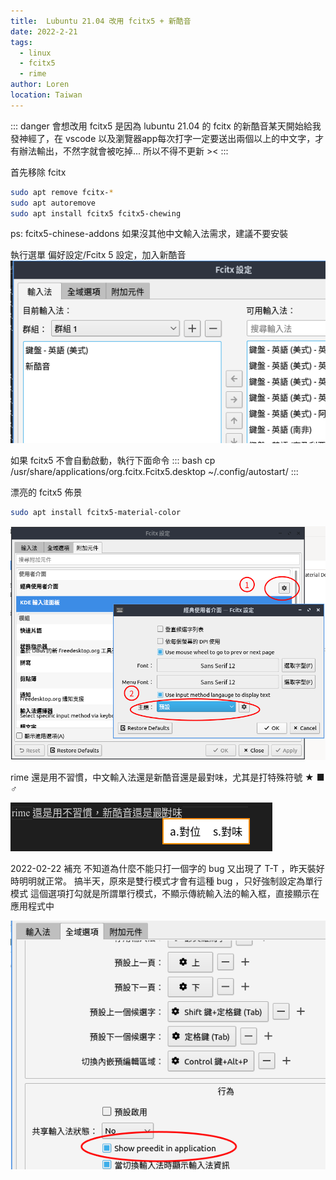 ```yaml
---
title:  Lubuntu 21.04 改用 fcitx5 + 新酷音
date: 2022-2-21
tags: 
  - linux
  - fcitx5
  - rime
author: Loren
location: Taiwan
---
```


::: danger
會想改用 fcitx5 是因為 lubuntu 21.04 
的 fcitx 的新酷音某天開始給我發神經了，在 vscode 
以及瀏覽器app每次打字一定要送出兩個以上的中文字，才有辦法輸出，不然字就會被吃掉...
所以不得不更新 ><
:::

首先移除 fcitx

``` bash
sudo apt remove fcitx-*
sudo apt autoremove
sudo apt install fcitx5 fcitx5-chewing
```
ps:  fcitx5-chinese-addons 如果沒其他中文輸入法需求，建議不要安裝

執行選單 偏好設定/Fcitx 5 設定，加入新酷音
![](./fcitx5-setup.png)

如果 fcitx5 不會自動啟動，執行下面命令
::: bash
cp /usr/share/applications/org.fcitx.Fcitx5.desktop ~/.config/autostart/
:::

漂亮的 fcitx5 佈景
``` bash
sudo apt install fcitx5-material-color
```
![](./fcitx5-theme.png)

rime 還是用不習慣，中文輸入法還是新酷音還是最對味，尤其是打特殊符號 ★ ■ ♂

![](./fcitx5-theme-2.png)

2022-02-22 補充
不知道為什麼不能只打一個字的 bug 又出現了 T-T ，昨天裝好時明明就正常。
搞半天，原來是雙行模式才會有這種 bug ，只好強制設定為單行模式
這個選項打勾就是所謂單行模式，不顯示傳統輸入法的輸入框，直接顯示在應用程式中

![](./fcitx5-preedit.png)







